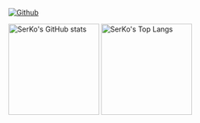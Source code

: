 
[![Github](https://img.shields.io/github/followers/chunshand?label=Follow&style=social)](https://github.com/chunshand)

<a href="https://github.com/chunshand"><img height="180em" src="https://github-readme-stats.vercel.app/api?username=TangJinJian&count_private=true&show_icons=true&theme=transparent" alt="SerKo's GitHub stats" /></a>
<a href="https://github.com/chunshand"><img height="180em" src="https://github-readme-stats.vercel.app/api/top-langs/?username=TangJinJian&layout=compact&hide=vba,html&langs_count=5&theme=transparent" alt="SerKo's Top Langs" /></a>
